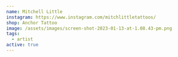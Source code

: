 ```yaml
---
name: Mitchell Little
instagram: https://www.instagram.com/mitchlittletattoos/
shop: Anchor Tattoo
image: /assets/images/screen-shot-2023-01-13-at-1.08.43-pm.png
tags:
  - artist
active: true
---
```

